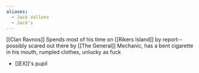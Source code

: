 ```yaml
---
aliases:
  - Jack Vallens
  - Jack's
---
```

[[Clan Ravnos]]
Spends most of his time on [[Rikers Island]] by report--possibly scared out there by [[The General]]
Mechanic, has a bent cigarette in his mouth, rumpled clothes, unlucky as fuck
- [[EX]]'s pupil